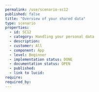 ```yaml
---
permalink: /use/scenario-sc12
published: false
title: "Overview of your shared data"
type: scenario
properties:
  - id: SC12
  - category: Handling your personal data
  - description: 
  - customer: All
  - component: App
  - level: Beginner
  - implementation status: DONE
  - documentation status: OPEN
  - published: 
  - link to lucid: 
require:
required_by:
---
```

